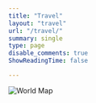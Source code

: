 ```yaml
---
title: "Travel"
layout: "travel"
url: "/travel/"
summary: single
type: page
disable_comments: true
ShowReadingTime: false

---
```



![World Map](/images/worldmap.svg)

